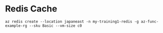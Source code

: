 # Redis Cache

```
az redis create --location japaneast -n my-training1-redis -g az-func-example-rg --sku Basic --vm-size c0
```
